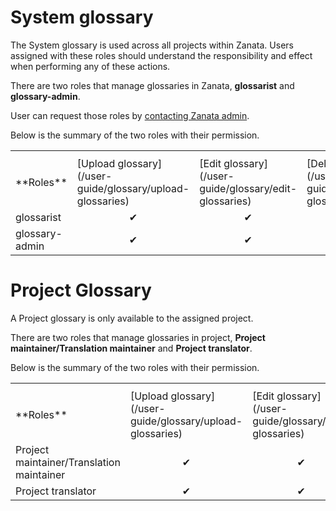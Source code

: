 # System glossary

<p>
    The System glossary is used across all projects within Zanata. Users assigned with these roles should understand the
    responsibility and effect when performing any of these actions.
</p>


There are two roles that manage glossaries in Zanata,  **glossarist** and **glossary-admin**.

User can request those roles by [contacting Zanata admin](/user-guide/admin/contact-admin).

Below is the summary of the two roles with their permission.
<table>
    <th>
        <tr>
            <td>**Roles**</td>
            <td>[Upload glossary](/user-guide/glossary/upload-glossaries)</td>
            <td>[Edit glossary](/user-guide/glossary/edit-glossaries)</td>
            <td>[Delete glossary](/user-guide/glossary/delete-glossaries)</td>
        </tr>
    </th>
    <tr>
        <td>glossarist</td>
        <td style="text-align:center">&#10004;</td>
        <td style="text-align:center">&#10004;</td>
        <td style="text-align:center">&#10006;</td>
    </tr>
    <tr>
        <td>glossary-admin</td>
        <td style="text-align:center">&#10004;</td>
        <td style="text-align:center">&#10004;</td>
        <td style="text-align:center">&#10004;</td>
    </tr>
</table>

# Project Glossary

A Project glossary is only available to the assigned project.

There are two roles that manage glossaries in project,  **Project maintainer/Translation maintainer** and **Project translator**.

Below is the summary of the two roles with their permission.
<table>
    <th>
        <tr>
            <td>**Roles**</td>
            <td>[Upload glossary](/user-guide/glossary/upload-glossaries)</td>
            <td>[Edit glossary](/user-guide/glossary/edit-glossaries)</td>
            <td>[Delete glossary](/user-guide/glossary/delete-glossaries)</td>
        </tr>
    </th>
    <tr>
        <td>Project maintainer/Translation maintainer</td>
        <td style="text-align:center">&#10004;</td>
        <td style="text-align:center">&#10004;</td>
        <td style="text-align:center">&#10004;</td>
    </tr>
    <tr>
        <td>Project translator</td>
        <td style="text-align:center">&#10004;</td>
        <td style="text-align:center">&#10004;</td>
        <td style="text-align:center">&#10006;</td>
    </tr>
</table>